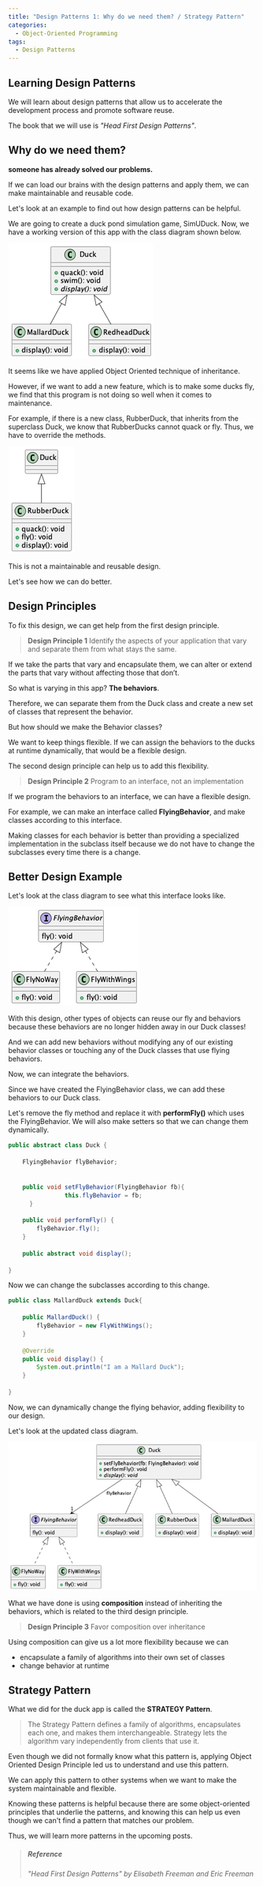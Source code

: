 ```yaml
---
title: "Design Patterns 1: Why do we need them? / Strategy Pattern"
categories:
  - Object-Oriented Programming
tags:
  - Design Patterns
---
```


## Learning Design Patterns

We will learn about design patterns that allow us to accelerate the development process and promote software reuse. 

The book that we will use is *"Head First Design Patterns"*.


## Why do we need them?

**someone has already solved our problems.**

If we can load our brains with the design patterns and apply them, we can make maintainable and reusable code.

Let's look at an example to find out how design patterns can be helpful.

We are going to create a duck pond simulation game, SimUDuck.
Now, we have a working version of this app with the class diagram shown below.

![](/assets/images/0427/0427-1.png)

It seems like we have applied Object Oriented technique of inheritance. 

However, if we want to add a new feature, which is to make some ducks fly, we find that this program is not doing so well when it comes to maintenance. 

For example, if there is a new class, RubberDuck, that inherits from the superclass Duck, we know that RubberDucks cannot quack or fly. 
Thus, we have to override the methods. 

![](/assets/images/0427/0427-2.png)

This is not a maintainable and reusable design.

Let's see how we can do better.

## Design Principles

To fix this design, we can get help from the first design principle.

> **Design Principle 1**
> Identify the aspects of your application that vary and 
> separate them from what stays the same. 

If we take the parts that vary and encapsulate them, we can alter or extend the parts that vary without affecting those that don’t.

So what is varying in this app? 
**The behaviors**.

Therefore, we can separate them from the Duck class and create a new set of classes that represent the behavior.

But how should we make the Behavior classes?

We want to keep things flexible. 
If we can assign the behaviors to the ducks at runtime dynamically, that would be a flexible design. 

The second design principle can help us to add this flexibility. 

> **Design Principle 2**
> Program to an interface, not an implementation

If we program the behaviors to an interface, we can have a flexible design. 

For example, we can make an interface called **FlyingBehavior**, and make classes according to this interface. 

Making classes for each behavior is better than providing a specialized implementation in the subclass itself because we do not have to change the subclasses every time there is a change. 

## Better Design Example

Let's look at the class diagram to see what this interface looks like.

![](/assets/images/0427/0427-3.png)

With this design, other types of objects can reuse our fly and behaviors because these behaviors are no longer hidden away in our Duck classes!

And we can add new behaviors without modifying any of our existing behavior classes or touching any of the Duck classes that use flying behaviors.

Now, we can integrate the behaviors.  

Since we have created the FlyingBehavior class, we can add these behaviors to our Duck class.

Let's remove the fly method and replace it with **performFly()** which uses the FlyingBehavior. We will also make setters so that we can change them dynamically.


```java
public abstract class Duck {
	
	FlyingBehavior flyBehavior;
	
	
	public void setFlyBehavior(FlyingBehavior fb){
                this.flyBehavior = fb;
      }
			
	public void performFly() {
		flyBehavior.fly();
	}
	
	public abstract void display();
	
}

```

Now we can change the subclasses according to this change.

```java
public class MallardDuck extends Duck{
	
	public MallardDuck() {
		flyBehavior = new FlyWithWings();
	}
	
	@Override
	public void display() {
		System.out.println("I am a Mallard Duck");
	}

}
```

Now, we can dynamically change the flying behavior, adding flexibility to our design. 

Let's look at the updated class diagram.

![](/assets/images/0427/0427-4.png)


What we have done is using **composition** instead of inheriting the behaviors, which is related to the third design principle. 

> **Design Principle 3**
> Favor composition over inheritance

Using composition can give us a lot more flexibility because we can
-  encapsulate a family of algorithms into their own set of classes
-  change behavior at runtime


## Strategy Pattern

What we did for the duck app is called the **STRATEGY
Pattern**. 

>The Strategy Pattern defines a family of algorithms,
encapsulates each one, and makes them interchangeable.
Strategy lets the algorithm vary independently from
clients that use it.

Even though we did not formally know what this pattern is, applying Object Oriented Design Principle led us to understand and use this pattern.

We can apply this pattern to other systems when we want to make the system maintainable and flexible.

Knowing these patterns is helpful because there are some object-oriented principles that underlie the patterns, and knowing this can help us even though we can't find a pattern that matches our problem.

Thus, we will learn more patterns in the upcoming posts.
<br>

> ##### Reference
>*"Head First Design Patterns" by Elisabeth Freeman and Eric Freeman*